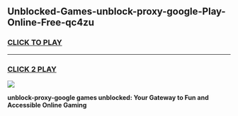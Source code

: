 
## Unblocked-Games-unblock-proxy-google-Play-Online-Free-qc4zu
<h3>
<a href="https://premium76.site?title=unblock-proxy-google&ref=26A">CLICK TO PLAY</a></h3>
<hr>

<h3>
<a href="https://premium76.site?title=unblock-proxy-google&ref=26A">CLICK 2 PLAY</a>
  
</h3>

<a href="https://premium76.site?title=unblock-proxy-google&ref=26A"><img src="https://clearcache.store/games.png"></a>


**unblock-proxy-google games unblocked: Your Gateway to Fun and Accessible Online Gaming**
